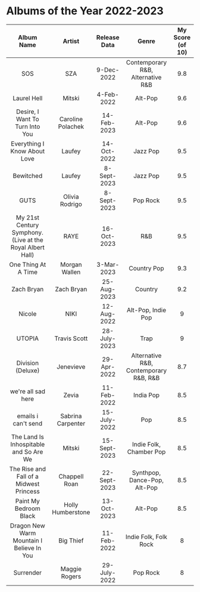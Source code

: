 # Albums of the Year 2022-2023


|                        Album Name                         |  Artist   | Release Data |                 Genre                  | My Score (of 10) |
|:---------------------------------------------------------:|:---------:|:------------:|:--------------------------------------:|:----------------:|
|                            SOS                            |    SZA    |  9-Dec-2022  |   Contemporary R&B, Alternative R&B    |       9.8        |
|                        Laurel Hell                        |     Mitski      |  4-Feb-2022  |                Alt-Pop                 |       9.6        |
|              Desire, I Want To Turn Into You              |     Caroline Polachek      | 14-Feb-2023  |                Alt-Pop                 |       9.6        |
|               Everything I Know About Love                |     Laufey      | 14-Oct-2022  |                Jazz Pop                |       9.5        |
|                         Bewitched                         |       Laufey    | 8-Sept-2023  |                Jazz Pop                |       9.5        |
|                           GUTS                            |     Olivia Rodrigo      | 8-Sept-2023  |                Pop Rock                |       9.5        |
| My 21st Century Symphony. (Live at the Royal Albert Hall) |     RAYE      | 16-Oct-2023  |                  R&B                   |       9.5        |
|                    One Thing At A Time                    |       Morgan Wallen    |  3-Mar-2023  |              Country Pop               |       9.3        |
|                        Zach Bryan                         |    Zach Bryan       | 25-Aug-2023  |                Country                 |       9.2        |
|                          Nicole                           |   NIKI    | 12-Aug-2022  |           Alt-Pop, Indie Pop           |        9         |
|                          UTOPIA                           |      Travis Scott     | 28-July-2023 |                  Trap                  |        9         |
|                     Division (Deluxe)                     | Jenevieve | 29-Apr-2022  | Alternative R&B, Contemporary R&B, R&B |       8.7        |
|                    we're all sad here                     |   Zevia   | 11-Feb-2022  |               India Pop                |       8.5        |
|                    emails i can't send                    |            Sabrina Carpenter           | 15-July-2022 |                Pop                 |       8.5        |
|          The Land Is Inhospitable and So Are We           |      Mitski     | 15-Sept-2023 |        Indie Folk, Chamber Pop         |       8.5        |
|          The Rise and Fall of a Midwest Princess          |     Chappell Roan      | 22-Sept-2023 |      Synthpop, Dance-Pop, Alt-Pop      |       8.5        |
|                  Paint My Bedroom Black                   |     Holly Humberstone      | 13-Oct-2023  |                Alt-Pop                 |       8.5        |
|         Dragon New Warm Mountain I Believe In You         |      Big Thief     | 11-Feb-2022  |                  Indie Folk, Folk Rock                      |        8         |
|                         Surrender                         |      Maggie Rogers     | 29-July-2022 |                Pop Rock                |        8         |